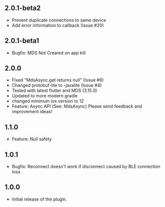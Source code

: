## 2.0.1-beta2

* Prevent duplicate connections to same device
* Add error information to callback (Issue #20)

## 2.0.1-beta1

* Bugfix: MDS Not Creared on app kill

## 2.0.0

* Fixed "MdsAsync.get returns null" (Issue #6)
* Changed protobuf-lite to -javalite (Issue #4)
* Tested with latest flutter and MDS (3.15.0)
* Updated to more modern gradle
* changed minimum ios version to 12
* Feature: Async API (See: MdsAsync)  Please send feedback and improvement ideas!

## 1.1.0

* Feature: Null safety

## 1.0.1

* Bugfix: Reconnect doesn't work if disconnect caused by BLE connection loss

## 1.0.0

* Initial release of the plugin.
